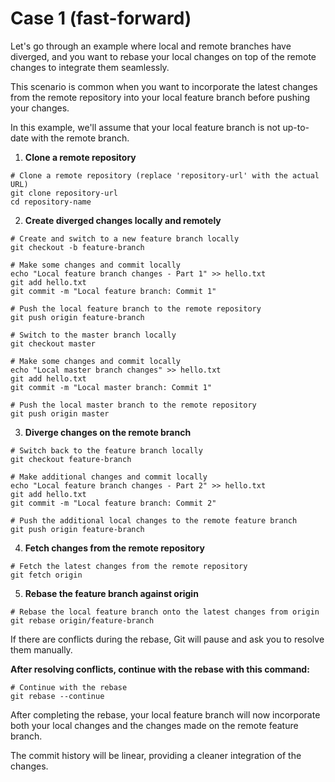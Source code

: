 # Case 1 (fast-forward)

Let's go through an example where local and remote branches have diverged, and you want to rebase your local changes on top of the remote changes to integrate them seamlessly.

This scenario is common when you want to incorporate the latest changes from the remote repository into your local feature branch before pushing your changes. 

In this example, we'll assume that your local feature branch is not up-to-date with the remote branch.

1. **Clone a remote repository**
```shell
# Clone a remote repository (replace 'repository-url' with the actual URL)
git clone repository-url
cd repository-name
```
2. **Create diverged changes locally and remotely**
```shell
# Create and switch to a new feature branch locally
git checkout -b feature-branch

# Make some changes and commit locally
echo "Local feature branch changes - Part 1" >> hello.txt
git add hello.txt
git commit -m "Local feature branch: Commit 1"

# Push the local feature branch to the remote repository
git push origin feature-branch

# Switch to the master branch locally
git checkout master

# Make some changes and commit locally
echo "Local master branch changes" >> hello.txt
git add hello.txt
git commit -m "Local master branch: Commit 1"

# Push the local master branch to the remote repository
git push origin master
```
3. **Diverge changes on the remote branch**
```shell
# Switch back to the feature branch locally
git checkout feature-branch

# Make additional changes and commit locally
echo "Local feature branch changes - Part 2" >> hello.txt
git add hello.txt
git commit -m "Local feature branch: Commit 2"

# Push the additional local changes to the remote feature branch
git push origin feature-branch
```
4. **Fetch changes from the remote repository**
```shell
# Fetch the latest changes from the remote repository
git fetch origin
```
5. **Rebase the feature branch against origin**
```shell
# Rebase the local feature branch onto the latest changes from origin
git rebase origin/feature-branch
```
If there are conflicts during the rebase, Git will pause and ask you to resolve them manually. 

**After resolving conflicts, continue with the rebase with this command:**
```shell
# Continue with the rebase
git rebase --continue
```

After completing the rebase, your local feature branch will now incorporate both your local changes and the
changes made on the remote feature branch.

The commit history will be linear, providing a cleaner integration of the changes.
